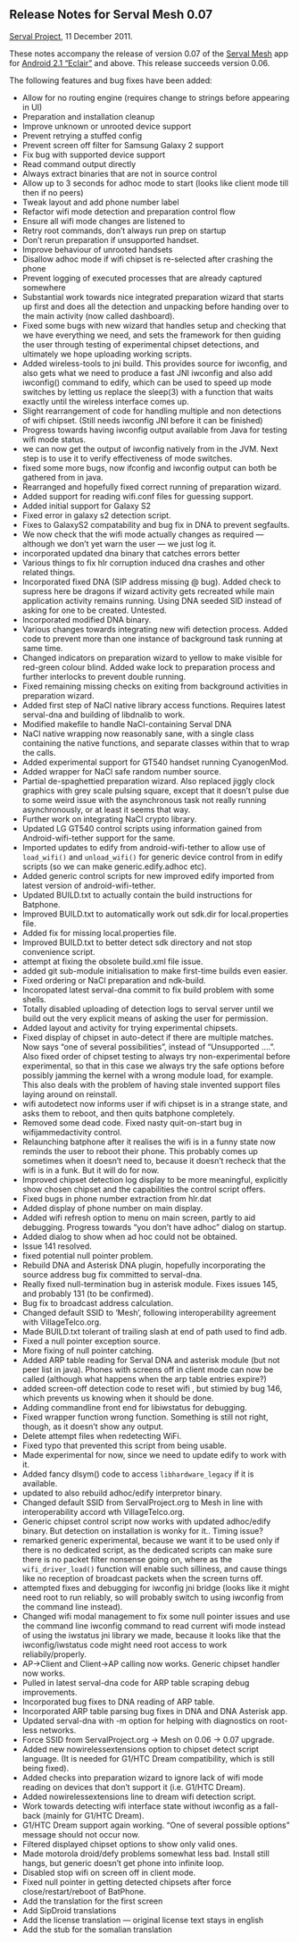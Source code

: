 Release Notes for Serval Mesh 0.07
----------------------------------

[Serval Project][], 11 December 2011.

These notes accompany the release of version 0.07 of the [Serval Mesh][] app
for [Android 2.1 “Eclair”][] and above.  This release succeeds version 0.06.

The following features and bug fixes have been added:

 * Allow for no routing engine (requires change to strings before appearing in
   UI)
 * Preparation and installation cleanup
 * Improve unknown or unrooted device support
 * Prevent retrying a stuffed config
 * Prevent screen off filter for Samsung Galaxy 2 support
 * Fix bug with supported device support
 * Read command output directly
 * Always extract binaries that are not in source control
 * Allow up to 3 seconds for adhoc mode to start (looks like client mode till
   then if no peers)
 * Tweak layout and add phone number label
 * Refactor wifi mode detection and preparation control flow
 * Ensure all wifi mode changes are listened to
 * Retry root commands, don’t always run prep on startup
 * Don’t rerun preparation if unsupported handset.
 * Improve behaviour of unrooted handsets
 * Disallow adhoc mode if wifi chipset is re-selected after crashing the phone
 * Prevent logging of executed processes that are already captured somewhere
 * Substantial work towards nice integrated preparation wizard that starts up
   first and does all the detection and unpacking before handing over to the
   main activity (now called dashboard).
 * Fixed some bugs with new wizard that handles setup and checking that we have
   everything we need, and sets the framework for then guiding the user through
   testing of experimental chipset detections, and ultimately we hope uploading
   working scripts.
 * Added wireless-tools to jni build. This provides source for iwconfig, and
   also gets what we need to produce a fast JNI iwconfig and also add
   iwconfig() command to edify, which can be used to speed up mode switches by
   letting us replace the sleep(3) with a function that waits exactly until the
   wireless interface comes up.
 * Slight rearrangement of code for handling multiple and non detections of
   wifi chipset. (Still needs iwconfig JNI before it can be finished)
 * Progress towards having iwconfig output available from Java for testing wifi
   mode status.
 * we can now get the output of iwconfig natively from in the JVM. Next step is
   to use it to verify effectiveness of mode switches.
 * fixed some more bugs, now ifconfig and iwconfig output can both be gathered
   from in java.
 * Rearranged and hopefully fixed correct running of preparation wizard.
 * Added support for reading wifi.conf files for guessing support.
 * Added initial support for Galaxy S2
 * Fixed error in galaxy s2 detection script.
 * Fixes to GalaxyS2 compatability and bug fix in DNA to prevent segfaults.
 * We now check that the wifi mode actually changes as required — although we
   don’t yet warn the user — we just log it.
 * incorporated updated dna binary that catches errors better
 * Various things to fix hlr corruption induced dna crashes and other related
   things.
 * Incorporated fixed DNA (SIP address missing @ bug). Added check to supress
   here be dragons if wizard activity gets recreated while main application
   activity remains running. Using DNA seeded SID instead of asking for one to
   be created. Untested.
 * Incorporated modified DNA binary.
 * Various changes towards integrating new wifi detection process. Added code
   to prevent more than one instance of background task running at same time.
 * Changed indicators on preparation wizard to yellow to make visible for
   red-green colour blind. Added wake lock to preparation process and further
   interlocks to prevent double running.
 * Fixed remaining missing checks on exiting from background activities in
   preparation wizard.
 * Added first step of NaCl native library access functions. Requires latest
   serval-dna and building of libdnalib to work.
 * Modified makefile to handle NaCl-containing Serval DNA
 * NaCl native wrapping now reasonably sane, with a single class containing the
   native functions, and separate classes within that to wrap the calls.
 * Added experimental support for GT540 handset running CyanogenMod.
 * Added wrapper for NaCl safe random number source.
 * Partial de-spaghettied preparation wizard. Also replaced jiggly clock
   graphics with grey scale pulsing square, except that it doesn’t pulse due to
   some weird issue with the asynchronous task not really running
   asynchronously, or at least it seems that way.
 * Further work on integrating NaCl crypto library.
 * Updated LG GT540 control scripts using information gained from
   Android-wifi-tether support for the same.
 * Imported updates to edify from android-wifi-tether to allow use of
   `load_wifi()` and `unload_wifi()` for generic device control from in edify
   scripts (so we can make generic.edify.adhoc etc).
 * Added generic control scripts for new improved edify imported from latest
   version of android-wifi-tether.
 * Updated BUILD.txt to actually contain the build instructions for Batphone.
 * Improved BUILD.txt to automatically work out sdk.dir for local.properties
   file.
 * Added fix for missing local.properties file.
 * Improved BUILD.txt to better detect sdk directory and not stop convenience
   script.
 * attempt at fixing the obsolete build.xml file issue.
 * added git sub-module initialisation to make first-time builds even easier.
 * Fixed ordering or NaCl preparation and ndk-build.
 * Incoropated latest serval-dna commit to fix build problem with some shells.
 * Totally disabled uploading of detection logs to serval server until we build
   out the very explicit means of asking the user for permission.
 * Added layout and activity for trying experimental chipsets.
 * Fixed display of chipset in auto-detect if there are multiple matches. Now
   says “one of several possibilities”, instead of “Unsupported ….”. Also fixed
   order of chipset testing to always try non-experimental before experimental,
   so that in this case we always try the safe options before possibly jamming
   the kernel with a wrong module load, for example. This also deals with the
   problem of having stale invented support files laying around on reinstall.
 * wifi autodetect now informs user if wifi chipset is in a strange state, and
   asks them to reboot, and then quits batphone completely.
 * Removed some dead code. Fixed nasty quit-on-start bug in wifijammedactivity
   control.
 * Relaunching batphone after it realises the wifi is in a funny state now
   reminds the user to reboot their phone. This probably comes up sometimes
   when it doesn’t need to, because it doesn’t recheck that the wifi is in a
   funk. But it will do for now.
 * Improved chipset detection log display to be more meaningful, explicitly
   show chosen chipset and the capabilities the control script offers.
 * Fixed bugs in phone number extraction from hlr.dat
 * Added display of phone number on main display.
 * Added wifi refresh option to menu on main screen, partly to aid debugging.
   Progress towards “you don’t have adhoc” dialog on startup.
 * Added dialog to show when ad hoc could not be obtained.
 * Issue 141 resolved.
 * fixed potential null pointer problem.
 * Rebuild DNA and Asterisk DNA plugin, hopefully incorporating the source
   address bug fix committed to serval-dna.
 * Really fixed null-termination bug in asterisk module. Fixes issues 145, and
   probably 131 (to be confirmed).
 * Bug fix to broadcast address calculation.
 * Changed default SSID to ‘Mesh’, following interoperability agreement with
   VillageTelco.org.
 * Made BUILD.txt tolerant of trailing slash at end of path used to find adb.
 * Fixed a null pointer exception source.
 * More fixing of null pointer catching.
 * Added ARP table reading for Serval DNA and asterisk module (but not peer
   list in java). Phones with screens off in client mode can now be called
   (although what happens when the arp table entries expire?)
 * added screen-off detection code to reset wifi , but stimied by bug 146,
   which prevents us knowing when it should be done.
 * Adding commandline front end for libiwstatus for debugging.
 * Fixed wrapper function wrong function. Something is still not right, though,
   as it doesn’t show any output.
 * Delete attempt files when redetecting WiFi.
 * Fixed typo that prevented this script from being usable.
 * Made experimental for now, since we need to update edify to work with it.
 * Added fancy dlsym() code to access `libhardware_legacy` if it is available.
 * updated to also rebuild adhoc/edify interpretor binary.
 * Changed default SSID from ServalProject.org to Mesh in line with
   interoperability accord wth VillageTelco.org.
 * Generic chipset control script now works with updated adhoc/edify binary.
   But detection on installation is wonky for it.. Timing issue?
 * remarked generic experimental, because we want it to be used only if there
   is no dedicated script, as the dedicated scripts can make sure there is no
   packet filter nonsense going on, where as the `wifi_driver_load()` function
   will enable such silliness, and cause things like no reception of broadcast
   packets when the screen turns off.
 * attempted fixes and debugging for iwconfig jni bridge (looks like it might
   need root to run reliably, so will probably switch to using iwconfig from
   the command line instead).
 * Changed wifi modal management to fix some null pointer issues and use the
   command line iwconfig command to read current wifi mode instead of using the
   iwstatus jni library we made, because it looks like that the
   iwconfig/iwstatus code might need root access to work reliabily/properly.
 * AP->Client and Client->AP calling now works. Generic chipset handler now
   works.
 * Pulled in latest serval-dna code for ARP table scraping debug improvements.
 * Incorporated bug fixes to DNA reading of ARP table.
 * Incorporated ARP table parsing bug fixes in DNA and DNA Asterisk app.
 * Updated serval-dna with -m option for helping with diagnostics on root-less
   networks.
 * Force SSID from ServalProject.org -> Mesh on 0.06 -> 0.07 upgrade.
 * Added new nowirelessextensions option to chipset detect script language. (It
   is needed for G1/HTC Dream compatibility, which is still being fixed).
 * Added checks into preparation wizard to ignore lack of wifi mode reading on
   devices that don’t support it (i.e. G1/HTC Dream).
 * Added nowirelessextensions line to dream wifi detection script.
 * Work towards detecting wifi interface state without iwconfig as a fall-back
   (mainly for G1/HTC Dream).
 * G1/HTC Dream support again working. “One of several possible options”
   message should not occur now.
 * Filtered displayed chipset options to show only valid ones.
 * Made motorola droid/defy problems somewhat less bad. Install still hangs,
   but generic doesn’t get phone into infinite loop.
 * Disabled stop wifi on screen off in client mode.
 * Fixed null pointer in getting detected chipsets after force
   close/restart/reboot of BatPhone.
 * Add the translation for the first screen
 * Add SipDroid translations
 * Add the license translation — original license text stays in english
 * Add the stub for the somalian translation

[Serval Project]: http://www.servalproject.org/
[Serval Mesh]: https://play.google.com/store/apps/details?id=org.servalproject
[batphone]: https://github.com/servalproject/batphone
[Android 2.1 “Eclair”]: http://developer.android.com/about/versions/android-2.1.html
